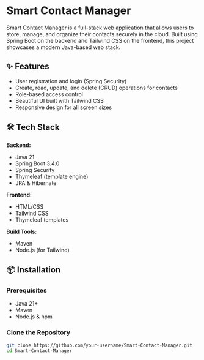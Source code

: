 # Smart Contact Manager

Smart Contact Manager is a full-stack web application that allows users to store, manage, and organize their contacts securely in the cloud. Built using Spring Boot on the backend and Tailwind CSS on the frontend, this project showcases a modern Java-based web stack.

## ✨ Features

- User registration and login (Spring Security)
- Create, read, update, and delete (CRUD) operations for contacts
- Role-based access control
- Beautiful UI built with Tailwind CSS
- Responsive design for all screen sizes

## 🛠️ Tech Stack

**Backend:**
- Java 21
- Spring Boot 3.4.0
- Spring Security
- Thymeleaf (template engine)
- JPA & Hibernate

**Frontend:**
- HTML/CSS
- Tailwind CSS
- Thymeleaf templates

**Build Tools:**
- Maven
- Node.js (for Tailwind)

## 📦 Installation

### Prerequisites

- Java 21+
- Maven
- Node.js & npm

### Clone the Repository

```bash
git clone https://github.com/your-username/Smart-Contact-Manager.git
cd Smart-Contact-Manager
